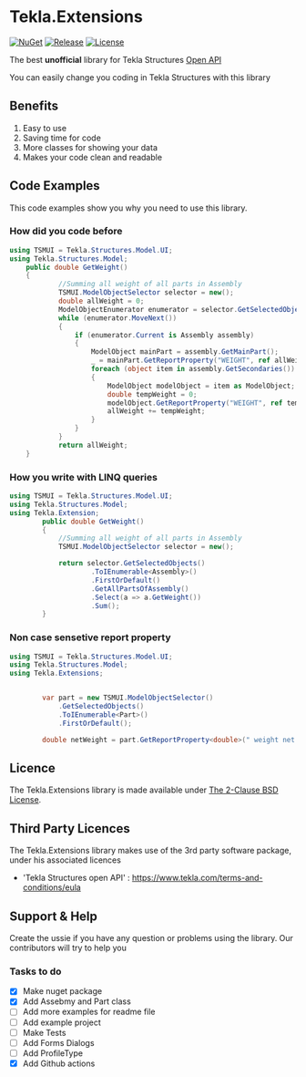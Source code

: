 # Tekla.Extensions
[![NuGet](https://img.shields.io/nuget/v/Tekla.Extension.svg)](https://www.nuget.org/packages/Tekla.Extension/)
[![Release](https://img.shields.io/github/release/Blogbotana/Tekla.Extensions.svg)](https://github.com/Blogbotana/Tekla.Extensions/releases/latest)
[![License](https://img.shields.io/github/license/Blogbotana/Tekla.Extensions.svg)](https://github.com/Blogbotana/Tekla.Extensions/blob/main/LICENSE.md) 

The best **unofficial** library for Tekla Structures [Open API](https://developer.tekla.com/)

You can easily change you coding in Tekla Structures with this library

## Benefits
1. Easy to use
2. Saving time for code
3. More classes for showing your data
4. Makes your code clean and readable

## Code Examples

This code examples show you why you need to use this library. 

### How did you code before
```csharp
using TSMUI = Tekla.Structures.Model.UI;
using Tekla.Structures.Model;
    public double GetWeight()
    {
            //Summing all weight of all parts in Assembly
            TSMUI.ModelObjectSelector selector = new();
            double allWeight = 0;
            ModelObjectEnumerator enumerator = selector.GetSelectedObjects();
            while (enumerator.MoveNext())
            {
                if (enumerator.Current is Assembly assembly)
                {
                    ModelObject mainPart = assembly.GetMainPart();
                    _ = mainPart.GetReportProperty("WEIGHT", ref allWeight);
                    foreach (object item in assembly.GetSecondaries())
                    {
                        ModelObject modelObject = item as ModelObject;
                        double tempWeight = 0;
                        modelObject.GetReportProperty("WEIGHT", ref tempWeight);
                        allWeight += tempWeight;
                    }
                }
            }
            return allWeight;
    }
```

### How you write with LINQ queries
```csharp
using TSMUI = Tekla.Structures.Model.UI;
using Tekla.Structures.Model;
using Tekla.Extension;
        public double GetWeight()
        {
            //Summing all weight of all parts in Assembly
            TSMUI.ModelObjectSelector selector = new();

            return selector.GetSelectedObjects()
                    .ToIEnumerable<Assembly>()
                    .FirstOrDefault()
                    .GetAllPartsOfAssembly()
                    .Select(a => a.GetWeight())
                    .Sum();
        }
```

### Non case sensetive report property
```csharp
using TSMUI = Tekla.Structures.Model.UI;
using Tekla.Structures.Model;
using Tekla.Extensions;


        var part = new TSMUI.ModelObjectSelector()
            .GetSelectedObjects()
            .ToIEnumerable<Part>()
            .FirstOrDefault();

        double netWeight = part.GetReportProperty<double>(" weight net ");
```

## Licence

The Tekla.Extensions library is made available under  [The 2-Clause BSD License](LICENCE.md).

## Third Party Licences
The Tekla.Extensions library makes use of the 3rd party software package, under his associated licences
*  'Tekla Structures open API' : https://www.tekla.com/terms-and-conditions/eula

## Support & Help

Create the ussie if you have any question or problems using the library. Our contributors will try to help you

### Tasks to do
- [x] Make nuget package
- [x] Add Assebmy and Part class
- [ ] Add more examples for readme file
- [ ] Add example project
- [ ] Make Tests 
- [ ] Add Forms Dialogs
- [ ] Add ProfileType
- [x] Add Github actions
